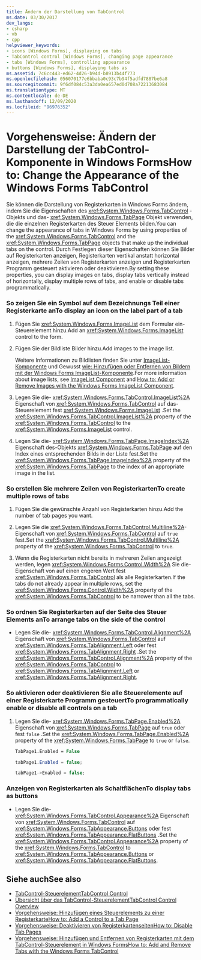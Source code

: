 ```yaml
---
title: Ändern der Darstellung von TabControl
ms.date: 03/30/2017
dev_langs:
- csharp
- vb
- cpp
helpviewer_keywords:
- icons [Windows Forms], displaying on tabs
- TabControl control [Windows Forms], changing page appearance
- tabs [Windows Forms], controlling appearance
- buttons [Windows Forms], displaying tabs as
ms.assetid: 7c6cc443-ed62-4d26-b94d-b8913b44f773
ms.openlocfilehash: 056070177e6bbaba0c93c7b94f5adfd7887be6a8
ms.sourcegitcommit: 9f6df084c53a3da0ea657ed0d708a72213683084
ms.translationtype: MT
ms.contentlocale: de-DE
ms.lasthandoff: 12/09/2020
ms.locfileid: "96976352"
---
```

# <a name="how-to-change-the-appearance-of-the-windows-forms-tabcontrol"></a><span data-ttu-id="4780e-102">Vorgehensweise: Ändern der Darstellung der TabControl-Komponente in Windows Forms</span><span class="sxs-lookup"><span data-stu-id="4780e-102">How to: Change the Appearance of the Windows Forms TabControl</span></span>
<span data-ttu-id="4780e-103">Sie können die Darstellung von Registerkarten in Windows Forms ändern, indem Sie die Eigenschaften des <xref:System.Windows.Forms.TabControl> -Objekts und das- <xref:System.Windows.Forms.TabPage> Objekt verwenden, die die einzelnen Registerkarten des Steuer Elements bilden.</span><span class="sxs-lookup"><span data-stu-id="4780e-103">You can change the appearance of tabs in Windows Forms by using properties of the <xref:System.Windows.Forms.TabControl> and the <xref:System.Windows.Forms.TabPage> objects that make up the individual tabs on the control.</span></span> <span data-ttu-id="4780e-104">Durch Festlegen dieser Eigenschaften können Sie Bilder auf Registerkarten anzeigen, Registerkarten vertikal anstatt horizontal anzeigen, mehrere Zeilen von Registerkarten anzeigen und Registerkarten Programm gesteuert aktivieren oder deaktivieren.</span><span class="sxs-lookup"><span data-stu-id="4780e-104">By setting these properties, you can display images on tabs, display tabs vertically instead of horizontally, display multiple rows of tabs, and enable or disable tabs programmatically.</span></span>  
  
### <a name="to-display-an-icon-on-the-label-part-of-a-tab"></a><span data-ttu-id="4780e-105">So zeigen Sie ein Symbol auf dem Bezeichnungs Teil einer Registerkarte an</span><span class="sxs-lookup"><span data-stu-id="4780e-105">To display an icon on the label part of a tab</span></span>  
  
1. <span data-ttu-id="4780e-106">Fügen Sie <xref:System.Windows.Forms.ImageList> dem Formular ein-Steuerelement hinzu.</span><span class="sxs-lookup"><span data-stu-id="4780e-106">Add an <xref:System.Windows.Forms.ImageList> control to the form.</span></span>  
  
2. <span data-ttu-id="4780e-107">Fügen Sie der Bildliste Bilder hinzu.</span><span class="sxs-lookup"><span data-stu-id="4780e-107">Add images to the image list.</span></span>  
  
     <span data-ttu-id="4780e-108">Weitere Informationen zu Bildlisten finden Sie unter [ImageList-Komponente](imagelist-component-windows-forms.md) und Gewusst [wie: Hinzufügen oder Entfernen von Bildern mit der Windows Forms ImageList-Komponente](how-to-add-or-remove-images-with-the-windows-forms-imagelist-component.md).</span><span class="sxs-lookup"><span data-stu-id="4780e-108">For more information about image lists, see [ImageList Component](imagelist-component-windows-forms.md) and [How to: Add or Remove Images with the Windows Forms ImageList Component](how-to-add-or-remove-images-with-the-windows-forms-imagelist-component.md).</span></span>  
  
3. <span data-ttu-id="4780e-109">Legen Sie die- <xref:System.Windows.Forms.TabControl.ImageList%2A> Eigenschaft von <xref:System.Windows.Forms.TabControl> auf das-Steuerelement fest <xref:System.Windows.Forms.ImageList> .</span><span class="sxs-lookup"><span data-stu-id="4780e-109">Set the <xref:System.Windows.Forms.TabControl.ImageList%2A> property of the <xref:System.Windows.Forms.TabControl> to the <xref:System.Windows.Forms.ImageList> control.</span></span>  
  
4. <span data-ttu-id="4780e-110">Legen Sie die- <xref:System.Windows.Forms.TabPage.ImageIndex%2A> Eigenschaft des-Objekts <xref:System.Windows.Forms.TabPage> auf den Index eines entsprechenden Bilds in der Liste fest.</span><span class="sxs-lookup"><span data-stu-id="4780e-110">Set the <xref:System.Windows.Forms.TabPage.ImageIndex%2A> property of the <xref:System.Windows.Forms.TabPage> to the index of an appropriate image in the list.</span></span>  
  
### <a name="to-create-multiple-rows-of-tabs"></a><span data-ttu-id="4780e-111">So erstellen Sie mehrere Zeilen von Registerkarten</span><span class="sxs-lookup"><span data-stu-id="4780e-111">To create multiple rows of tabs</span></span>  
  
1. <span data-ttu-id="4780e-112">Fügen Sie die gewünschte Anzahl von Registerkarten hinzu.</span><span class="sxs-lookup"><span data-stu-id="4780e-112">Add the number of tab pages you want.</span></span>  
  
2. <span data-ttu-id="4780e-113">Legen Sie die <xref:System.Windows.Forms.TabControl.Multiline%2A>-Eigenschaft von <xref:System.Windows.Forms.TabControl> auf `true` fest.</span><span class="sxs-lookup"><span data-stu-id="4780e-113">Set the <xref:System.Windows.Forms.TabControl.Multiline%2A> property of the <xref:System.Windows.Forms.TabControl> to `true`.</span></span>  
  
3. <span data-ttu-id="4780e-114">Wenn die Registerkarten nicht bereits in mehreren Zeilen angezeigt werden, legen <xref:System.Windows.Forms.Control.Width%2A> Sie die-Eigenschaft von auf einen engeren Wert fest <xref:System.Windows.Forms.TabControl> als alle Registerkarten.</span><span class="sxs-lookup"><span data-stu-id="4780e-114">If the tabs do not already appear in multiple rows, set the <xref:System.Windows.Forms.Control.Width%2A> property of the <xref:System.Windows.Forms.TabControl> to be narrower than all the tabs.</span></span>  
  
### <a name="to-arrange-tabs-on-the-side-of-the-control"></a><span data-ttu-id="4780e-115">So ordnen Sie Registerkarten auf der Seite des Steuer Elements an</span><span class="sxs-lookup"><span data-stu-id="4780e-115">To arrange tabs on the side of the control</span></span>  
  
- <span data-ttu-id="4780e-116">Legen Sie die- <xref:System.Windows.Forms.TabControl.Alignment%2A> Eigenschaft von <xref:System.Windows.Forms.TabControl> auf <xref:System.Windows.Forms.TabAlignment.Left> oder fest <xref:System.Windows.Forms.TabAlignment.Right> .</span><span class="sxs-lookup"><span data-stu-id="4780e-116">Set the <xref:System.Windows.Forms.TabControl.Alignment%2A> property of the <xref:System.Windows.Forms.TabControl> to <xref:System.Windows.Forms.TabAlignment.Left> or <xref:System.Windows.Forms.TabAlignment.Right>.</span></span>  
  
### <a name="to-programmatically-enable-or-disable-all-controls-on-a-tab"></a><span data-ttu-id="4780e-117">So aktivieren oder deaktivieren Sie alle Steuerelemente auf einer Registerkarte Programm gesteuert</span><span class="sxs-lookup"><span data-stu-id="4780e-117">To programmatically enable or disable all controls on a tab</span></span>  
  
1. <span data-ttu-id="4780e-118">Legen Sie die- <xref:System.Windows.Forms.TabPage.Enabled%2A> Eigenschaft von <xref:System.Windows.Forms.TabPage> auf `true` oder fest `false` .</span><span class="sxs-lookup"><span data-stu-id="4780e-118">Set the <xref:System.Windows.Forms.TabPage.Enabled%2A> property of the <xref:System.Windows.Forms.TabPage> to `true` or `false`.</span></span>  
  
    ```vb  
    TabPage1.Enabled = False  
    ```  
  
    ```csharp  
    tabPage1.Enabled = false;  
    ```  
  
    ```cpp  
    tabPage1->Enabled = false;  
    ```  
  
### <a name="to-display-tabs-as-buttons"></a><span data-ttu-id="4780e-119">Anzeigen von Registerkarten als Schaltflächen</span><span class="sxs-lookup"><span data-stu-id="4780e-119">To display tabs as buttons</span></span>  
  
- <span data-ttu-id="4780e-120">Legen Sie die- <xref:System.Windows.Forms.TabControl.Appearance%2A> Eigenschaft von <xref:System.Windows.Forms.TabControl> auf <xref:System.Windows.Forms.TabAppearance.Buttons> oder fest <xref:System.Windows.Forms.TabAppearance.FlatButtons> .</span><span class="sxs-lookup"><span data-stu-id="4780e-120">Set the <xref:System.Windows.Forms.TabControl.Appearance%2A> property of the <xref:System.Windows.Forms.TabControl> to <xref:System.Windows.Forms.TabAppearance.Buttons> or <xref:System.Windows.Forms.TabAppearance.FlatButtons>.</span></span>  
  
## <a name="see-also"></a><span data-ttu-id="4780e-121">Siehe auch</span><span class="sxs-lookup"><span data-stu-id="4780e-121">See also</span></span>

- [<span data-ttu-id="4780e-122">TabControl-Steuerelement</span><span class="sxs-lookup"><span data-stu-id="4780e-122">TabControl Control</span></span>](tabcontrol-control-windows-forms.md)
- [<span data-ttu-id="4780e-123">Übersicht über das TabControl-Steuerelement</span><span class="sxs-lookup"><span data-stu-id="4780e-123">TabControl Control Overview</span></span>](tabcontrol-control-overview-windows-forms.md)
- [<span data-ttu-id="4780e-124">Vorgehensweise: Hinzufügen eines Steuerelements zu einer Registerkarte</span><span class="sxs-lookup"><span data-stu-id="4780e-124">How to: Add a Control to a Tab Page</span></span>](how-to-add-a-control-to-a-tab-page.md)
- [<span data-ttu-id="4780e-125">Vorgehensweise: Deaktivieren von Registerkartenseiten</span><span class="sxs-lookup"><span data-stu-id="4780e-125">How to: Disable Tab Pages</span></span>](how-to-disable-tab-pages.md)
- [<span data-ttu-id="4780e-126">Vorgehensweise: Hinzufügen und Entfernen von Registerkarten mit dem TabControl-Steuerelement in Windows Forms</span><span class="sxs-lookup"><span data-stu-id="4780e-126">How to: Add and Remove Tabs with the Windows Forms TabControl</span></span>](how-to-add-and-remove-tabs-with-the-windows-forms-tabcontrol.md)

